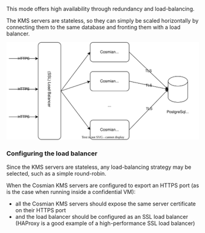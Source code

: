 This mode offers high availability through redundancy and load-balancing.

The KMS servers are stateless, so they can simply be scaled horizontally by connecting them to the same database and
fronting them with a load balancer.

![high-availability](../drawings/high-availability.drawio.svg)

### Configuring the load balancer

Since the KMS servers are stateless, any load-balancing strategy may be selected, such as a simple round-robin.

When the Cosmian KMS servers are configured to export an HTTPS port (as is the case when running inside a confidential
VM):

- all the Cosmian KMS servers should expose the same server certificate on their HTTPS port
- and the load balancer should be configured as an SSL load balancer (HAProxy is a good example of a high-performance
  SSL load balancer)
